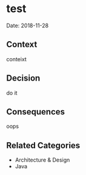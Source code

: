 # test

Date: 2018-11-28

## Context

conteixt

## Decision

do it

## Consequences

oops

## Related Categories

* Architecture & Design
* Java
